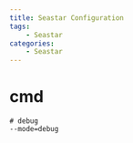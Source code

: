 ```yaml
---
title: Seastar Configuration
tags:
	- Seastar
categories:
	- Seastar
---
```


# cmd

```shell
# debug
--mode=debug
```

